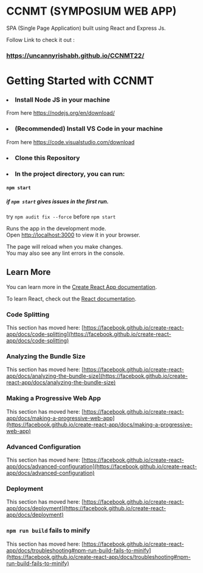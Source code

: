 # CCNMT (SYMPOSIUM WEB APP)

SPA (Single Page Application) built using React and Express Js.

Follow Link to check it out :

### https://uncannyrishabh.github.io/CCNMT22/

# Getting Started with CCNMT

### <li>Install Node JS in your machine</li>
From here https://nodejs.org/en/download/

### <li>(Recommended) Install VS Code in your machine</li>
From here https://code.visualstudio.com/download

### <li>Clone this Repository</li>

### <li>In the project directory, you can run:</li>

#### `npm start`

##### if `npm start` gives issues in the first run.
try `npm audit fix --force` before `npm start`

Runs the app in the development mode.\
Open [http://localhost:3000](http://localhost:3000) to view it in your browser.

The page will reload when you make changes. \
You may also see any lint errors in the console.

## Learn More

You can learn more in the [Create React App documentation](https://facebook.github.io/create-react-app/docs/getting-started).

To learn React, check out the [React documentation](https://reactjs.org/).

### Code Splitting

This section has moved here: [https://facebook.github.io/create-react-app/docs/code-splitting](https://facebook.github.io/create-react-app/docs/code-splitting)

### Analyzing the Bundle Size

This section has moved here: [https://facebook.github.io/create-react-app/docs/analyzing-the-bundle-size](https://facebook.github.io/create-react-app/docs/analyzing-the-bundle-size)

### Making a Progressive Web App

This section has moved here: [https://facebook.github.io/create-react-app/docs/making-a-progressive-web-app](https://facebook.github.io/create-react-app/docs/making-a-progressive-web-app)

### Advanced Configuration

This section has moved here: [https://facebook.github.io/create-react-app/docs/advanced-configuration](https://facebook.github.io/create-react-app/docs/advanced-configuration)

### Deployment

This section has moved here: [https://facebook.github.io/create-react-app/docs/deployment](https://facebook.github.io/create-react-app/docs/deployment)

### `npm run build` fails to minify

This section has moved here: [https://facebook.github.io/create-react-app/docs/troubleshooting#npm-run-build-fails-to-minify](https://facebook.github.io/create-react-app/docs/troubleshooting#npm-run-build-fails-to-minify)
